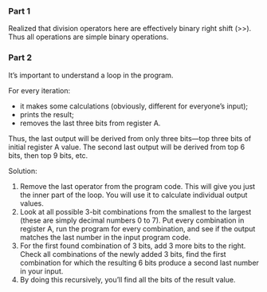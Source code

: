 ### Part 1
Realized that division operators here are effectively binary right shift (>>). Thus all operations are simple binary operations.

### Part 2

It’s important to understand a loop in the program.

For every iteration:
- it makes some calculations (obviously, different for everyone’s input);
- prints the result;
- removes the last three bits from register A.

Thus, the last output will be derived from only three bits—top three bits of initial register A value.
The second last output will be derived from top 6 bits, then top 9 bits, etc.

Solution:
1. Remove the last operator from the program code. This will give you just the inner part of the loop. You will use it to calculate individual output values.
2. Look at all possible 3-bit combinations from the smallest to the largest (these are simply decimal numbers 0 to 7). Put every combination in register A, run the program for every combination, and see if the output matches the last number in the input program code.
3. For the first found combination of 3 bits, add 3 more bits to the right. Check all combinations of the newly added 3 bits, find the first combination for which the resulting 6 bits produce a second last number in your input.
4. By doing this recursively, you’ll find all the bits of the result value.

